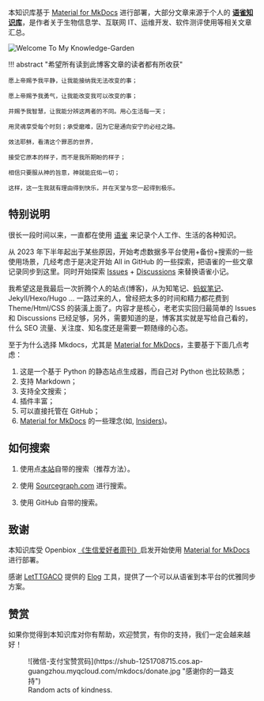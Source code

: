 <!--style>
  .md-typeset h1,
  .md-content__button {
    display: none;
  }
</style-->

本知识库基于 [Material for MkDocs](https://squidfunk.github.io/mkdocs-material/) 进行部署，大部分文章来源于个人的 **[语雀知识库](https://www.yuque.com/shenweiyan)**，是作者关于生物信息学、互联网 IT、运维开发、软件测评使用等相关文章汇总。

![Welcome To My Knowledge-Garden](https://shub-1251708715.cos.ap-guangzhou.myqcloud.com/mkdocs/kg-readme-cover.gif)

!!! abstract "希望所有读到此博客文章的读者都有所收获"

    愿上帝赐予我平静，让我能接纳我无法改变的事；

    愿上帝赐予我勇气，让我能改变我可以改变的事；

    并赐予我智慧，让我能分辨这两者的不同。用心生活每一天；

    用灵魂享受每个时刻；承受磨难，因为它是通向安宁的必经之路。

    效法耶稣，看清这个罪恶的世界，

    接受它原本的样子，而不是我所期盼的样子；
 
    相信只要服从神的旨意，神就能庇佑一切；

    这样，这一生我就有理由得到快乐，并在天堂与您一起得到极乐。

## 特别说明

很长一段时间以来，一直都在使用 [语雀](https://www.yuque.com/shenweiyan) 来记录个人工作、生活的各种知识。

从 2023 年下半年起出于某些原因，开始考虑数据多平台使用+备份+搜索的一些使用场景，几经考虑于是决定开始 All in GitHub 的一些探索，把语雀的一些文章记录同步到这里。同时开始探索 [Issues](https://github.com/shenweiyan/Knowledge-Garden/issues) + [Discussions](https://github.com/shenweiyan/Knowledge-Garden/discussions) 来替换语雀小记。

我希望这是我最后一次折腾个人的站点(博客)，从为知笔记、[蚂蚁笔记](https://leanote.com/)、Jekyll/Hexo/Hugo ... 一路过来的人，曾经把太多的时间和精力都花费到 Theme/Html/CSS 的装潢上面了。内容才是核心，老老实实回归最简单的 Issues 和 Discussions 已经足够，另外，需要知道的是，博客其实就是写给自己看的，什么 SEO 流量、关注度、知名度还是需要一颗随缘的心态。

至于为什么选择 Mkdocs，尤其是 [Material for MkDocs](https://squidfunk.github.io/mkdocs-material/)，主要基于下面几点考虑：

1. 这是一个基于 Python 的静态站点生成器，而自己对 Python 也比较熟悉；
2. 支持 Markdown；
3. 支持全文搜索；
4. 插件丰富；
5. 可以直接托管在 GitHub；
6. [Material for MkDocs](https://squidfunk.github.io/mkdocs-material/) 的一些理念(如, [Insiders](https://squidfunk.github.io/mkdocs-material/insiders/))。

## 如何搜索

1. 使用点[本站](https://doc.weiyan.cc/)自带的搜索（推荐方法）。

2. 使用 [Sourcegraph.com](https://sourcegraph.com/github.com/shenweiyan/Knowledge-Garden) 进行搜索。

3. 使用 GitHub 自带的搜索。

## 致谢

本知识库受 Openbiox [《生信爱好者周刊》](https://github.com/openbiox/weekly)启发开始使用 [Material for MkDocs](https://squidfunk.github.io/mkdocs-material/) 进行部署。

感谢 [LetTTGACO](https://github.com/LetTTGACO) 提供的 [Elog](https://elog.1874.cool/) 工具，提供了一个可以从语雀到本平台的优雅同步方案。

## 赞赏

如果你觉得到本知识库对你有帮助，欢迎赞赏，有你的支持，我们一定会越来越好！

<figure markdown>
![微信-支付宝赞赏码](https://shub-1251708715.cos.ap-guangzhou.myqcloud.com/mkdocs/donate.jpg "感谢你的一路支持")
<figcaption>Random acts of kindness.</figcaption>
</figure>


